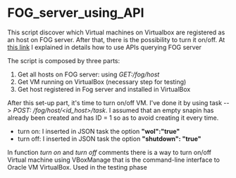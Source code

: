 # FOG_server_using_API

This script discover which Virtual machines on Virtualbox are registered as an host on FOG server. After that, there is the possibility to turn it on/off. 
At [this link](API_example/) I explained in details how to use APIs querying FOG server

The script is composed by three parts:
1) Get all hosts on FOG server: using *GET:/fog/host*
2) Get VM running on VirtualBox (necessary step for testing)
3) Get host registered in Fog server and installed in VirtualBox

After this set-up part, it's time to turn on/off VM.
I've done it by using task --> *POST: /fog/host/<id_host>/task*. I assumed that an empty snapin has already been created and has ID = 1 so as to avoid creating it every time.
- turn on: I inserted in JSON task the option **"wol":"true"**
- turn off: I inserted in JSON task the option  **"shutdown": "true"**

In function *turn on* and *turn off* comments there is a way to turn on/off Virtual machine using VBoxManage that is the command-line interface to Oracle VM VirtualBox. Used in the testing phase

